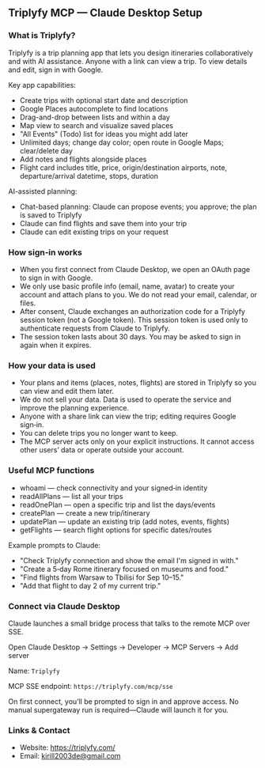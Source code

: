 ## Triplyfy MCP — Claude Desktop Setup

### What is Triplyfy?
Triplyfy is a trip planning app that lets you design itineraries collaboratively and with AI assistance. Anyone with a link can view a trip. To view details and edit, sign in with Google.

Key app capabilities:
- Create trips with optional start date and description
- Google Places autocomplete to find locations
- Drag-and-drop between lists and within a day
- Map view to search and visualize saved places
- "All Events" (Todo) list for ideas you might add later
- Unlimited days; change day color; open route in Google Maps; clear/delete day
- Add notes and flights alongside places
- Flight card includes title, price, origin/destination airports, note, departure/arrival datetime, stops, duration

AI-assisted planning:
- Chat-based planning: Claude can propose events; you approve; the plan is saved to Triplyfy
- Claude can find flights and save them into your trip
- Claude can edit existing trips on your request

### How sign‑in works
- When you first connect from Claude Desktop, we open an OAuth page to sign in with Google.
- We only use basic profile info (email, name, avatar) to create your account and attach plans to you. We do not read your email, calendar, or files.
- After consent, Claude exchanges an authorization code for a Triplyfy session token (not a Google token). This session token is used only to authenticate requests from Claude to Triplyfy.
- The session token lasts about 30 days. You may be asked to sign in again when it expires.

### How your data is used
- Your plans and items (places, notes, flights) are stored in Triplyfy so you can view and edit them later.
- We do not sell your data. Data is used to operate the service and improve the planning experience.
- Anyone with a share link can view the trip; editing requires Google sign‑in.
- You can delete trips you no longer want to keep.
- The MCP server acts only on your explicit instructions. It cannot access other users’ data or operate outside your account.

### Useful MCP functions
- whoami — check connectivity and your signed‑in identity
- readAllPlans — list all your trips
- readOnePlan — open a specific trip and list the days/events
- createPlan — create a new trip/itinerary
- updatePlan — update an existing trip (add notes, events, flights)
- getFlights — search flight options for specific dates/routes

Example prompts to Claude:
- "Check Triplyfy connection and show the email I'm signed in with."
- "Create a 5‑day Rome itinerary focused on museums and food."
- "Find flights from Warsaw to Tbilisi for Sep 10–15."
- "Add that flight to day 2 of my current trip."
### Connect via Claude Desktop
Claude launches a small bridge process that talks to the remote MCP over SSE.

Open Claude Desktop → Settings → Developer → MCP Servers → Add server 
  
  Name: ```Triplyfy``` 

  MCP SSE endpoint:
  ```https://triplyfy.com/mcp/sse```
  
On first connect, you’ll be prompted to sign in and approve access. No manual supergateway run is required—Claude will launch it for you.

### Links & Contact
- Website: https://triplyfy.com/
- Email: kirill2003de@gmail.com


